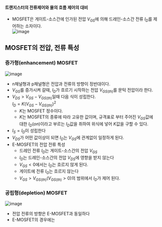 #### 트랜지스터의 전류제어와 물의 흐름 제어의 대비
- MOSFET은 게이트-소스간에 인가된 전압 $V_{GS}$에 의해 드레인-소스간 전류 $I_D$를 제어하는 소자이다.<br>
![image](https://github.com/user-attachments/assets/09852d30-0de2-47d8-8752-7390a8abc4d9)
## MOSFET의 전압, 전류 특성
### 증가형(enhancement) MOSFET
![image](https://github.com/user-attachments/assets/dec7f5ba-50c7-4202-ba09-535ed3b61b46)

- n채널형과 p채널형은 전압과 전류의 방향이 정반대이다.
- $V_{GS}$를 증가시켜 갈때, $I_D$가 흐르기 시작하는 전압 $V_{GS(th)}$를 문턱 전압이라 한다.
- $V_{DS}> V_{GS}- V_{GS(th)}$일때 다음 식이 성립한다. <br> $I_D = K(V_{GS}-V_{GS(th)})^2$
  - $K$는 MOSFET 정수이다.
  - $K$는 MOSFET의 종류에 따라 고유한 값이며, 규격표로 부터 주어진 $V_{GS}$값에 대한 $I_D(on)$이라고 부르는 $I_D$값을 취하여 위식에 넣어 $K$값을 구할 수 있다.
- $I_S = I_D$이 성립한다
- $V_{DS}$가 어떤 값이상이 되면 $I_D$는 $V_{GS}$에 관계없이 일정하게 된다.
- E-MOSFET의 전압 전류 특성
  - 드레인 전류 $I_D$는 게이트-소스간의 전압 $V_{GS}$
  - $I_D$는 드레인-소스간의 전압 $V_{DS}$에 영향을 받지 않는다
  - $V_{GS}<0$에서는 $I_D$는 흐르지 않게 된다.
  - 게이트에 전류 $I_G$는 흐르지 않는다
  - $V_{GS}>V_{GS(th)}(V_{GS(th)}>0)$의 범위에서 $I_D$가 제어 된다.
 
### 공핍형(depletion) MOSFET
![image](https://github.com/user-attachments/assets/7c65f980-5dd6-494f-bf89-014614811880)

- 전압 전류의 방향은 E-MOSFET과 동일하다
- E-MOSFET의 경우에는 
